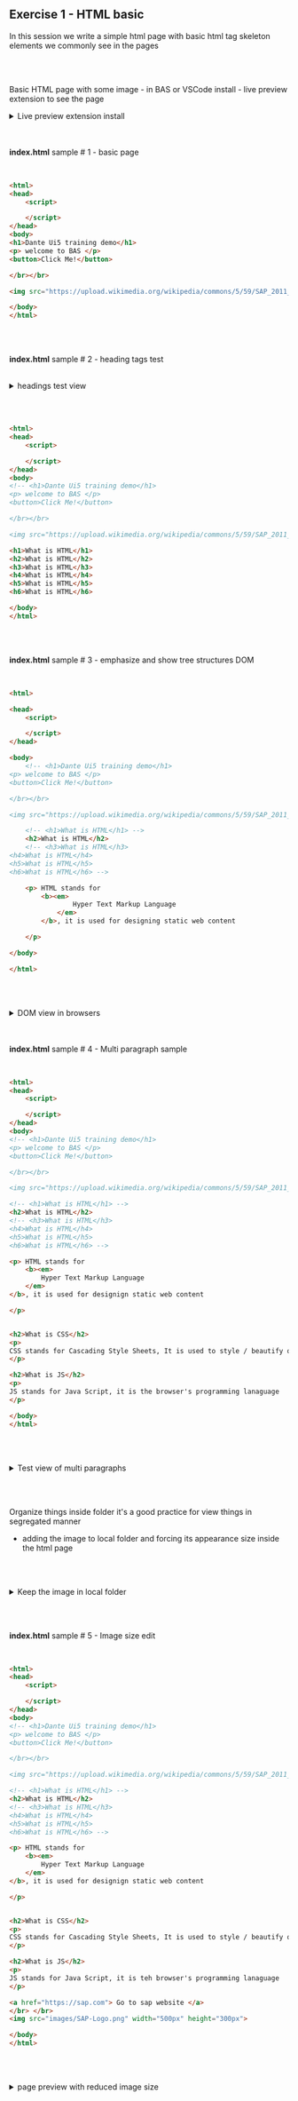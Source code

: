 ## Exercise 1 - HTML basic

In this session we write a simple html page with basic html tag skeleton elements we commonly see in the pages 

</br></br>

Basic HTML page with some image - in BAS or VSCode install - live preview extension to see the page 

<details>
<summary> Live preview extension install </summary>
</br>
</br>

</br>
</br>
<img src="./files/ui5e_1-1.png" >
<img src="./files/ui5e_1-2.png" >
<img src="./files/ui5e_1-3.png" >
</br>
</br>
</details>
</br></br>

**index.html** sample # 1 - basic page
</br></br>

```html

<html>
<head>
    <script>

    </script>
</head>
<body>
<h1>Dante Ui5 training demo</h1>
<p> welcome to BAS </p>
<button>Click Me!</button>

</br></br>

<img src="https://upload.wikimedia.org/wikipedia/commons/5/59/SAP_2011_logo.svg">

</body>
</html>

```

</br></br>


**index.html** sample # 2 - heading tags test
</br></br>
<details>

<summary> headings test view </summary>
</br>
</br>

</br>
</br>
<img src="./files/ui5e_1-4.png" >
</br>
</br>
</details>
</br></br>

```html

<html>
<head>
    <script>

    </script>
</head>
<body>
<!-- <h1>Dante Ui5 training demo</h1>
<p> welcome to BAS </p>
<button>Click Me!</button>

</br></br>

<img src="https://upload.wikimedia.org/wikipedia/commons/5/59/SAP_2011_logo.svg"> -->

<h1>What is HTML</h1>
<h2>What is HTML</h2>
<h3>What is HTML</h3>
<h4>What is HTML</h4>
<h5>What is HTML</h5>
<h6>What is HTML</h6>

</body>
</html>

```

</br></br>

**index.html** sample # 3 - emphasize and show tree structures DOM
</br></br>

```html

<html>

<head>
    <script>

    </script>
</head>

<body>
    <!-- <h1>Dante Ui5 training demo</h1>
<p> welcome to BAS </p>
<button>Click Me!</button>

</br></br>

<img src="https://upload.wikimedia.org/wikipedia/commons/5/59/SAP_2011_logo.svg"> -->

    <!-- <h1>What is HTML</h1> -->
    <h2>What is HTML</h2>
    <!-- <h3>What is HTML</h3>
<h4>What is HTML</h4>
<h5>What is HTML</h5>
<h6>What is HTML</h6> -->

    <p> HTML stands for
        <b><em>
                Hyper Text Markup Language
            </em>
        </b>, it is used for designing static web content

    </p>

</body>

</html>

```

</br></br>

<details>
<summary> DOM view in browsers </summary>
</br>

It is a tree data structure so all the elements can be insulated inside a tree as shown below 
</br></br>
<img src="./files/ui5e_1-5.png" >

- This tree rendered can be viewed in browsers using  **(F12)** key to see developer tools 
- This tree data structure is called **DOM (Document object model)**

Developer tools in browser preview

<img src="./files/ui5e_1-6.png" >

</details>
</br></br>


**index.html** sample # 4 - Multi paragraph sample
</br></br>

```html

<html>
<head>
    <script>

    </script>
</head>
<body>
<!-- <h1>Dante Ui5 training demo</h1>
<p> welcome to BAS </p>
<button>Click Me!</button>

</br></br>

<img src="https://upload.wikimedia.org/wikipedia/commons/5/59/SAP_2011_logo.svg"> -->

<!-- <h1>What is HTML</h1> -->
<h2>What is HTML</h2>
<!-- <h3>What is HTML</h3>
<h4>What is HTML</h4>
<h5>What is HTML</h5>
<h6>What is HTML</h6> -->

<p> HTML stands for
    <b><em>
        Hyper Text Markup Language
    </em>
</b>, it is used for designign static web content

</p>


<h2>What is CSS</h2>
<p> 
CSS stands for Cascading Style Sheets, It is used to style / beautify our content
</p>

<h2>What is JS</h2>
<p> 
JS stands for Java Script, it is the browser's programming lanaguage
</p>

</body>
</html>

```
</br></br>

<details>
<summary> Test view of multi paragraphs </summary>
</br>
</br>
<img src="./files/ui5e_1-7.png" >
</br>
</details>

</br></br>

Organize things inside folder it's a good practice for view things in segregated manner 

- adding the image to local folder and forcing its appearance size inside the html page

</br></br>

<details>
<summary> Keep the image in local folder</summary>
</br>
<img src="./files/ui5e_1-8.png" >
</br>
</details>

</br></br>

**index.html** sample # 5 - Image size edit
</br></br>

```html

<html>
<head>
    <script>

    </script>
</head>
<body>
<!-- <h1>Dante Ui5 training demo</h1>
<p> welcome to BAS </p>
<button>Click Me!</button>

</br></br>

<img src="https://upload.wikimedia.org/wikipedia/commons/5/59/SAP_2011_logo.svg"> -->

<!-- <h1>What is HTML</h1> -->
<h2>What is HTML</h2>
<!-- <h3>What is HTML</h3>
<h4>What is HTML</h4>
<h5>What is HTML</h5>
<h6>What is HTML</h6> -->

<p> HTML stands for
    <b><em>
        Hyper Text Markup Language
    </em>
</b>, it is used for designign static web content

</p>


<h2>What is CSS</h2>
<p> 
CSS stands for Cascading Style Sheets, It is used to style / beautify our content
</p>

<h2>What is JS</h2>
<p> 
JS stands for Java Script, it is teh browser's programming lanaguage
</p>

<a href="https://sap.com"> Go to sap website </a>
</br> </br> 
<img src="images/SAP-Logo.png" width="500px" height="300px">

</body>
</html>


````

</br></br>

<details>
<summary> page preview with reduced image size </summary>
</br>
</br>
<img src="./files/ui5e_1-9.png" >
</br>
</details>
</br></br>

</br></br>
</br></br>
</br></br>

## End of Exercise 1 ---NEXT---> <a href="https://github.com/Octavius-Dante/Arthelais/tree/main/ex_2"> Exercise 2-HTML5 </a>





<!--

<details>
<summary> <b> ALL CODE CHANGES - TODAY SESSION </b> </summary>
</br>
</br>

</br>
</br>
<img src="./files/capmd12-96a.png" >
</br>
</br>
</details>

-->

